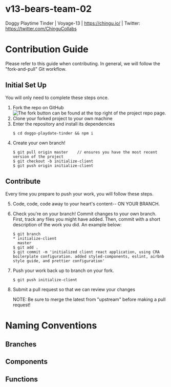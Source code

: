 # v13-bears-team-02

Doggy Playtime Tinder | Voyage-13 | https://chingu.io/ | Twitter: https://twitter.com/ChinguCollabs

# Contribution Guide

Please refer to this guide when contributing. In general, we will follow the "fork-and-pull" Git workflow.

## Initial Set Up

You will only need to complete these steps once.

1. Fork the repo on GitHub
   ![The fork button can be found at the top right of the project repo page.](https://i.imgur.com/bO74UWY.png)
2. Clone your forked project to your own machine
3. Enter the repository and install its dependencies
   ```
   $ cd doggo-playdate-tinder && npm i
   ```
4. Create your own branch!
   ```
   $ git pull origin master    // ensures you have the most recent version of the project
   $ git checkout -b initialize-client
   $ git push origin initialize-client
   ```

## Contribute

Every time you prepare to push your work, you will follow these steps.

5. Code, code, code away to your heart's content-- ON YOUR BRANCH.
6. Check you're on your branch! Commit changes to your own branch. First, track any files you might have added. Then, commit with a short description of the work you did. An example below:
   ```
   $ git branch
   * initialize-client
     master
   $ git add .
   $ git commit -m 'initialized client react application, using CRA boilerplate configuration. added styled-components, eslint, airbnb style guide, and prettier configuration'
   ```
7. Push your work back up to branch on your fork.

   ```
   $ git push initialize-client
   ```

8. Submit a pull request so that we can review your changes

   NOTE: Be sure to merge the latest from "upstream" before making a pull request!

# Naming Conventions

## Branches

## Components

## Functions
